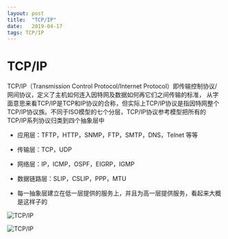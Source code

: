 ```yaml
---
layout: post
title:  "TCP/IP"
date:   2019-04-17
tags: TCP/IP
---
```


# TCP/IP
TCP/IP（Transmission Control Protocol/Internet Protocol）即传输控制协议/网间协议，定义了主机如何连入因特网及数据如何再它们之间传输的标准，
从字面意思来看TCP/IP是TCP和IP协议的合称，但实际上TCP/IP协议是指因特网整个TCP/IP协议族。不同于ISO模型的七个分层，TCP/IP协议参考模型把所有的TCP/IP系列协议归类到四个抽象层中
- 应用层：TFTP，HTTP，SNMP，FTP，SMTP，DNS，Telnet 等等

- 传输层：TCP，UDP

- 网络层：IP，ICMP，OSPF，EIGRP，IGMP

- 数据链路层：SLIP，CSLIP，PPP，MTU

- 每一抽象层建立在低一层提供的服务上，并且为高一层提供服务，看起来大概是这样子的

![TCP/IP](/assets/img/blog/tcp-ip-1.jpg)

![TCP/IP](/assets/img/blog/tcp-ip-2.jpg)